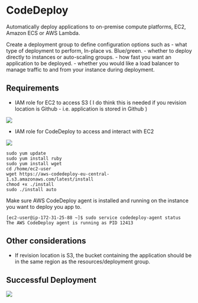 # CodeDeploy

Automatically deploy applications to on-premise compute platforms, EC2, Amazon ECS or AWS Lambda.


Create a deployment group to define configuration options such as 
    - what type of deployment to perform, In-place vs. Blue/green.
    - whether to deploy directly to instances or auto-scaling groups.
    - how fast you want an application to be deployed.
    - whether you would like a load balancer to manage traffic to and from your instance during deployment.
    
## Requirements

- IAM role for EC2 to access S3 ( I do think this is needed if you revision location is Github - i.e. application is stored in Github )

![](https://github.com/gnetsanet/nf-CellRanger/blob/master/images/compute_environment2.png)

- IAM role for CodeDeploy to access and interact with EC2

![](https://github.com/gnetsanet/nf-CellRanger/blob/master/images/compute_environment2.png)


```
sudo yum update
sudo yum install ruby
sudo yum install wget
cd /home/ec2-user
wget https://aws-codedeploy-eu-central-1.s3.amazonaws.com/latest/install
chmod +x ./install
sudo ./install auto
```

Make sure AWS CodeDeploy agent is installed and running on the instance you want to deploy you app to.

```
[ec2-user@ip-172-31-25-88 ~]$ sudo service codedeploy-agent status
The AWS CodeDeploy agent is running as PID 12413
```

## Other considerations

- If revision location is S3, the bucket containing the application should be in the same region as the resources/deployment group. 

## Successful Deployment

![](https://github.com/gnetsanet/nf-CellRanger/blob/master/images/compute_environment2.png)
